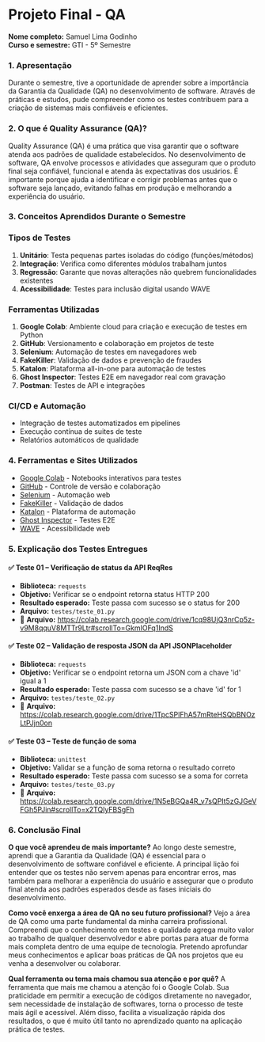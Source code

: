 # Projeto Final - QA

**Nome completo:** Samuel Lima Godinho  
**Curso e semestre:** GTI - 5º Semestre  

### 1. Apresentação

Durante o semestre, tive a oportunidade de aprender sobre a importância da Garantia da Qualidade (QA) no desenvolvimento de software. Através de práticas e estudos, pude compreender como os testes contribuem para a criação de sistemas mais confiáveis e eficientes.

### 2. O que é Quality Assurance (QA)?

Quality Assurance (QA) é uma prática que visa garantir que o software atenda aos padrões de qualidade estabelecidos. No desenvolvimento de software, QA envolve processos e atividades que asseguram que o produto final seja confiável, funcional e atenda às expectativas dos usuários. É importante porque ajuda a identificar e corrigir problemas antes que o software seja lançado, evitando falhas em produção e melhorando a experiência do usuário.

### 3. Conceitos Aprendidos Durante o Semestre

### Tipos de Testes
1. **Unitário**: Testa pequenas partes isoladas do código (funções/métodos)
2. **Integração**: Verifica como diferentes módulos trabalham juntos
3. **Regressão**: Garante que novas alterações não quebrem funcionalidades existentes
4. **Acessibilidade**: Testes para inclusão digital usando WAVE

### Ferramentas Utilizadas
1. **Google Colab**: Ambiente cloud para criação e execução de testes em Python
2. **GitHub**: Versionamento e colaboração em projetos de teste
3. **Selenium**: Automação de testes em navegadores web
4. **FakeKiller**: Validação de dados e prevenção de fraudes
5. **Katalon**: Plataforma all-in-one para automação de testes
6. **Ghost Inspector**: Testes E2E em navegador real com gravação
7. **Postman**: Testes de API e integrações

### CI/CD e Automação
- Integração de testes automatizados em pipelines
- Execução contínua de suites de teste
- Relatórios automáticos de qualidade
  
### 4. Ferramentas e Sites Utilizados

- [Google Colab](https://colab.research.google.com/) - Notebooks interativos para testes
- [GitHub](https://github.com/) - Controle de versão e colaboração
- [Selenium](https://www.selenium.dev/) - Automação web
- [FakeKiller](https://www.fakekiller.com.br/) - Validação de dados
- [Katalon](https://katalon.com/) - Plataforma de automação
- [Ghost Inspector](https://ghostinspector.com/) - Testes E2E
- [WAVE](https://wave.webaim.org/) - Acessibilidade web

### 5. Explicação dos Testes Entregues

#### ✅ Teste 01 – Verificação de status da API ReqRes
- **Biblioteca:** `requests`
- **Objetivo:** Verificar se o endpoint retorna status HTTP 200
- **Resultado esperado:** Teste passa com sucesso se o status for 200
- **Arquivo:** `testes/teste_01.py`
- 📌 **Arquivo:** https://colab.research.google.com/drive/1cq98UjQ3nrCp5z-v9M8qquV8MTTr9Ltr#scrollTo=GkmIOFq1IndS

#### ✅ Teste 02 – Validação de resposta JSON da API JSONPlaceholder
- **Biblioteca:** `requests`
- **Objetivo:** Verificar se o endpoint retorna um JSON com a chave 'id' igual a 1
- **Resultado esperado:** Teste passa com sucesso se a chave 'id' for 1
- **Arquivo:** `testes/teste_02.py`
- 📌 **Arquivo:** https://colab.research.google.com/drive/1TpcSPlFhA57mRteHSQbBNOzLtPJjn0on

#### ✅ Teste 03 – Teste de função de soma
- **Biblioteca:** `unittest`
- **Objetivo:** Validar se a função de soma retorna o resultado correto
- **Resultado esperado:** Teste passa com sucesso se a soma for correta
- **Arquivo:** `testes/teste_03.py`
- 📌 **Arquivo:** https://colab.research.google.com/drive/1N5eBGQa4R_v7sQPIt5zGJGeVFGh5PJin#scrollTo=x2TQlyFBSgFh

### 6. Conclusão Final

**O que você aprendeu de mais importante?**
Ao longo deste semestre, aprendi que a Garantia da Qualidade (QA) é essencial para o desenvolvimento de software confiável e eficiente. A principal lição foi entender que os testes não servem apenas para encontrar erros, mas também para melhorar a experiência do usuário e assegurar que o produto final atenda aos padrões esperados desde as fases iniciais do desenvolvimento.

**Como você enxerga a área de QA no seu futuro profissional?**
Vejo a área de QA como uma parte fundamental da minha carreira profissional. Compreendi que o conhecimento em testes e qualidade agrega muito valor ao trabalho de qualquer desenvolvedor e abre portas para atuar de forma mais completa dentro de uma equipe de tecnologia. Pretendo aprofundar meus conhecimentos e aplicar boas práticas de QA nos projetos que eu venha a desenvolver ou colaborar.

**Qual ferramenta ou tema mais chamou sua atenção e por quê?**
A ferramenta que mais me chamou a atenção foi o Google Colab. Sua praticidade em permitir a execução de códigos diretamente no navegador, sem necessidade de instalação de softwares, torna o processo de teste mais ágil e acessível. Além disso, facilita a visualização rápida dos resultados, o que é muito útil tanto no aprendizado quanto na aplicação prática de testes.
